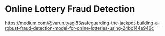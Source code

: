 # Online Lottery Fraud Detection
https://medium.com/@varun.tyagi83/safeguarding-the-jackpot-building-a-robust-fraud-detection-model-for-online-lotteries-using-24bc144e946c
